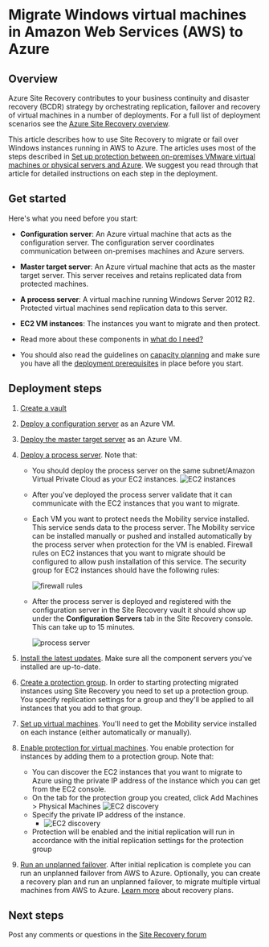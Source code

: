 <properties
	pageTitle="Migrate Windows virtual machines from Amazon Web Services to Windows Azure"
	description="Use Azure Site Recovery to migrate Windows virtual machines running in Amazon Web Services (AWA) to Azure."
	services="site-recovery"
	documentationCenter=""
	authors="rayne-wiselman"
	manager="jwhit"
	editor=""/>

<tags
	ms.service="site-recovery"
	ms.date="08/26/2015"
	wacn.date=""/>

#  Migrate Windows virtual machines in Amazon Web Services (AWS) to Azure


## Overview

Azure Site Recovery contributes to your business continuity and disaster recovery (BCDR) strategy by orchestrating replication, failover and recovery of virtual machines in a number of deployments. For a full list of deployment scenarios see the [Azure Site Recovery overview](/documentation/articles/site-recovery-overview).

This article describes how to use Site Recovery to migrate or fail over Windows instances running in AWS to Azure. The articles uses most of the steps described in [Set up protection between on-premises VMware virtual machines or physical servers and Azure](/documentation/articles/site-recovery-vmware-to-azure). We suggest you read through that article for detailed instructions on each step in the deployment.

## Get started

Here's what you need before you start:

- **Configuration server**: An Azure virtual machine that acts as the configuration server. The configuration server coordinates communication between on-premises machines and Azure servers.
- **Master target server**: An Azure virtual machine that acts as the master target server. This server receives and retains replicated data from protected machines.
- **A process server**: A virtual machine running Windows Server 2012 R2. Protected virtual machines send replication data to this server.
- **EC2 VM instances**: The instances you want to migrate and then protect.

- Read more about these components in [what do I need?](/documentation/articles/site-recovery-vmware-to-azure#what-do-i-need)
- You should also read the guidelines on [capacity planning](/documentation/articles/site-recovery-vmware-to-azure#capacity-planning) and make sure you have all the [deployment prerequisites](/documentation/articles/site-recovery-vmware-to-azure#before-you-start) in place before you start.

## Deployment steps

1. [Create a vault](/documentation/articles/site-recovery-vmware-to-azure#step-1-create-a-vault)
2. [Deploy a configuration server](/documentation/articles/site-recovery-vmware-to-azure#step-2-deploy-a-configuration-server) as an Azure VM.
3. [Deploy the master target server](/documentation/articles/site-recovery-vmware-to-azure#step-2-deploy-a-configuration-server) as an Azure VM.
4. [Deploy a process server](/documentation/articles/site-recovery-vmware-to-azure#step-4-deploy-the-on-premises-process-server). Note that:

	- You should deploy the process server on the same subnet/Amazon Virtual Private Cloud as your EC2 instances. 
		![EC2 instances](./media/site-recovery-migrate-aws-to-azure/ASR_AWSMigration1.png)

	- After you've deployed the process server validate that it can communicate with the EC2 instances that you want to migrate.
	- Each VM you want to protect needs the Mobility service installed. This service sends data to the process server. The Mobility service can be installed manually or pushed and installed automatically by the process server when protection for the VM is enabled. Firewall rules on EC2 instances that you want to migrate should be configured to allow push installation of this service. The security group for EC2 instances should have the following rules:

		![firewall rules](./media/site-recovery-migrate-aws-to-azure/ASR_AWSMigration2.png)

	- After the process server is deployed and registered with the configuration server in the Site Recovery vault it should show up under the **Configuration Servers** tab in the Site Recovery console. This can take up to 15 minutes.
	
		![process server](./media/site-recovery-migrate-aws-to-azure/ASR_AWSMigration3.png)

5. [Install the latest updates](/documentation/articles/site-recovery-vmware-to-azure#step-5-install-latest-updates). Make sure all the component servers you've installed are up-to-date.
6. [Create a protection group](/documentation/articles/site-recovery-vmware-to-azure#step-7-create-a-protection-group). In order to starting protecting migrated instances using Site Recovery you need to set up a protection group. You specify replication settings for a group and they'll be applied to all instances that you add to that group. 
7. [Set up virtual machines](/documentation/articles/site-recovery-vmware-to-azure#step-8-set-up-machines-you-want-to-protect). You'll need to get the Mobility service installed on each instance (either automatically or manually).
8. [Enable protection for virtual machines](/documentation/articles/site-recovery-vmware-to-azure#step-9-enable-protection). You enable protection for instances by adding them to a protection group. Note that:

	- You can discover the EC2 instances that you want to migrate to Azure using the private IP address of the instance which you can get from the EC2 console.
	-  On the tab for the protection group you created, click Add Machines > Physical Machines
		![EC2 discovery](./media/site-recovery-migrate-aws-to-azure/ASR_AWSMigration4.png)
	- Specify the private IP address of the instance.
		- ![EC2 discovery](./media/site-recovery-migrate-aws-to-azure/ASR_AWSMigration5.png)
	- Protection will be enabled and the initial replication will run in accordance with the initial replication settings for the protection group
9. [Run an unplanned failover](/documentation/articles/site-recovery-failover#run-an-unplanned-failover). After initial replication is complete you can run an unplanned failover from AWS to Azure. Optionally, you can create a recovery plan and run an unplanned failover, to migrate multiple virtual machines from AWS to Azure. [Learn more](/documentation/articles/site-recovery-create-recovery-plans) about recovery plans.
		
## Next steps

Post any comments or questions in the [Site Recovery forum](https://social.msdn.microsoft.com/forums/zh-cn/home?forum=hypervrecovmgr) 


